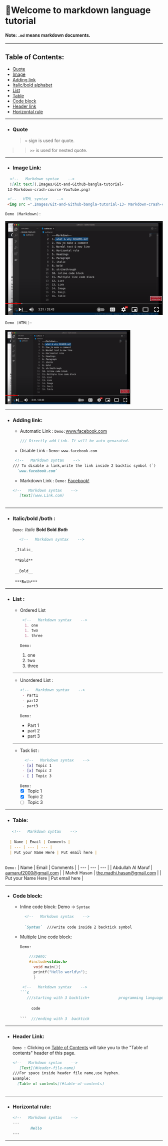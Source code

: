 # 👋Welcome to markdown language tutorial

#### Note: `.md` means markdown documents.


---
## Table of Contents:
- [Quote](#quote)
- [Image](#image-link)
- [Adding link](#adding-link)
- [Italic/bold alphabet](#italicbold-both-)
- [List](#list-)
- [Table](#table)
- [Code block](#code-block)
- [Header link](#header-link)
- [ Horizontal rule](#horizontal-rule)
---

  
 - ### Quote
   
   > `>` sign is used for quote.
  >> `>>` is used for  nested quote.

     

 <!--    "  > " is used for quotes     -->

---


- ### Image Link:
```markdown
  <!--   Markdown syntax    -->
  ![Alt text](.Images/Git-and-Github-bangla-tutorial- 
 13-Markdown-crash-course-YouTube.png)
```
```html
 <!--   HTML syntax    -->
 <img src =".Images/Git-and-Github-bangla-tutorial-13- Markdown-crash-course-YouTube.png" width="400" title="Alt text" /> 
```
```c
Demo (Markdown):
```
![Markdown Demo](./Images/Git-and-Github-bangla-YouTube.png)
```c
Demo (HTML):
```
<img src ="./Images/Git-and-Github-bangla-YouTube.png" width="400" title="HTML Demo" />

---


- ### Adding link:
  - Automatic Link :
         `Demo:`www.facebook.com
    
    ```c
    /// Directly add Link. It will be auto genarated. 
    
     ```
    
  - Disable Link :
          `Demo:` `www.facebook.com`
  ```markdown
   <!--   Markdown syntax    -->
  /// To disable a link,write the link inside 2 backtic symbol (`)
    `www.facebook.com`
  
  ```
  -  Markdown Link :
     `Demo:` [Facebook!](www.facebook.com "Tooltip")
    
  ```markdown
  <!--   Markdown syntax    -->
     [text](www.Link.com) 
      
  ```
  
  
---
- ### Italic/bold /both :
    `Demo:`
   _Italic_
    **Bold**
    __Bold__
    ***Both***
   ```markdown
      <!--   Markdown syntax    -->
  
    _Italic_
  
    **Bold**
  
    __Bold__
  
    ***Both***
   ```
 


---


- ### List :
   - Ordered List
     
        ```markdown
         <!--   Markdown syntax    -->
          1. one
          1. two
          1. three
        ```
     `Demo:`
        1. one       
        1. two
        1. three
         
  ---
  
  - Unordered List :
    
      ```markdown
     <!--   Markdown syntax    -->
       - Part1
       - part2
       - part3
      ```
      `Demo:`
       - Part 1
       - part 2
       - part 3
         
  ---

  - Task list :
    ```markdown
      <!--   Markdown syntax    -->
     - [x] Topic 1
     - [x] Topic 2
     - [ ] Topic 3
    ```
    `Demo:`
    - [x] Topic 1
    - [x] Topic 2
    - [ ] Topic 3

---


- ### Table: 
 ```markdown
    <!--   Markdown syntax    -->
    
   | Name | Email | Comments |
   | --- | --- | --- |
   | Put your Name Here | Put email here |
   
 ```
 `Demo:`
   | Name | Email | Comments |
   | --- | --- | --- |
   | Abdullah Al Maruf | aamaruf2000@gmail.com |
   | Mahdi Hasan | the.madhi.hasan@gmail.com |
   | Put your Name Here | Put email here |
   
---


- ### Code block:
  
  
   - Inline code block: Demo -> `Syntax`
     ```markdown
       <!--   Markdown syntax    -->
     
       `Syntax`  ///write code inside 2 backtick symbol
     ```


  - Multiple Line code block:</p>
    `Demo:`
      ```c
          ///Demo:
          #include<stdio.h>
            void main(){
            printf("Hello world\n");
            }
      ```
    
    ```markdown
     <!--   Markdown syntax    -->
    ```c
       ///starting with 3 backtick+             programming language name (optional)
  
         code
  
    ```  ///ending with 3  backtick

    ```
---


- ### Header Link:


    `Demo :` Clicking on [Table of Contents](#table-of-contents) will take you to the "Table of contents" header of this page.
  ```Markdown
  <!--   Markdown syntax    -->
     [Text](#Header-file-name)
  ///For space inside header file name,use hyphen.
  Example:
    [Table of contents](#table-of-contents)
    
  ```
---


- ### Horizontal rule:


  ```markdown
  <!--   Markdown syntax    -->
  ---
          Hello
  ---
  ```

---




  
